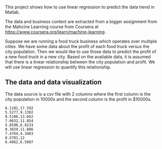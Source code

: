 This project shows how to use linear regression to predict the data trend in Matlab.

The data and business context are extracted from a bigger assignment from the Mahcine Learning course from Coursera at https://www.coursera.org/learn/machine-learning. 

Suppose we are running a food truck business which operates over multiple cities. We have some data about the profit of each food truck versus the city population. Then we would like to use those data to predict the profit of a new food truck in a new city. Based on the available data, it is assumed that there is a linear relationship between the city population and profit. We will use linear regression to quantify this relationship.

## The data and data visualization 

The data source is a csv file with 2 columns where the first column is the city population in 10000s and the second column is the profit in $10000s.

```
6.1101,17.592
5.5277,9.1302
8.5186,13.662
7.0032,11.854
5.8598,6.8233
8.3829,11.886
7.4764,4.3483
8.5781,12
6.4862,6.5987
```

